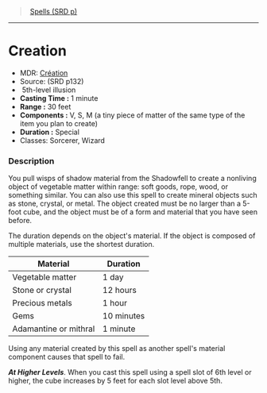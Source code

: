 ﻿---
!SpellItem
Family: SpellVO
Name: Creation
Type: illusion
Level: 5
CastingTime: 1 minute
Range: 30 feet
Components: V, S, M (a tiny piece of matter of the same type of the item you plan to create)
Duration: Special
Classes: Sorcerer, Wizard
Source: (SRD p132)
AltName: '[Création](hd_spells_creation.md)'
Id: spells_vo.md#creation
ParentLink: spells_vo.md#spells-srd-p
ParentName: Spells (SRD p)
NameLevel: 1
Attributes:
  Name: Creation
  Markdown: >+
    # <!--Name-->Creation<!--/Name-->


    - MDR: <!--AltName-->[Création](hd_spells_creation.md)<!--/AltName-->

    - Source: <!--Source-->(SRD p132)<!--/Source-->

    -  <!--Level-->5<!--/Level-->th-level <!--Type-->illusion<!--/Type-->

    - **Casting Time :** <!--CastingTime-->1 minute<!--/CastingTime-->

    - **Range :** <!--Range-->30 feet<!--/Range-->

    - **Components :** <!--Components-->V, S, M (a tiny piece of matter of the same type of the item you plan to create)<!--/Components-->

    - **Duration :** <!--Duration-->Special<!--/Duration-->

    - Classes: <!--Classes-->Sorcerer, Wizard<!--/Classes-->


    ### Description


    You pull wisps of shadow material from the Shadowfell to create a nonliving object of vegetable matter within range: soft goods, rope, wood, or something similar. You can also use this spell to create mineral objects such as stone, crystal, or metal. The object created must be no larger than a 5-foot cube, and the object must be of a form and material that you have seen before.


    The duration depends on the object's material. If the object is composed of multiple materials, use the shortest duration.


    |Material|Duration|

    |---|---|

    |Vegetable matter|1 day|

    |Stone or crystal|12 hours|

    |Precious metals|1 hour|

    |Gems|10 minutes|

    |Adamantine or mithral|1 minute|


    Using any material created by this spell as another spell's material component causes that spell to fail.


    **_At Higher Levels_**. When you cast this spell using a spell slot of 6th level or higher, the cube increases by 5 feet for each slot level above 5th.

  AltName: '[Création](hd_spells_creation.md)'
  Source: (SRD p132)
  Level: 5
  Type: illusion
  CastingTime: 1 minute
  Range: 30 feet
  Components: V, S, M (a tiny piece of matter of the same type of the item you plan to create)
  Duration: Special
  Classes: Sorcerer, Wizard
AttributesDictionary: >+
  Name: Creation

  Markdown: >+

    # <!--Name-->Creation<!--/Name-->





    - MDR: <!--AltName-->[Création](hd_spells_creation.md)<!--/AltName-->



    - Source: <!--Source-->(SRD p132)<!--/Source-->



    -  <!--Level-->5<!--/Level-->th-level <!--Type-->illusion<!--/Type-->



    - **Casting Time :** <!--CastingTime-->1 minute<!--/CastingTime-->



    - **Range :** <!--Range-->30 feet<!--/Range-->



    - **Components :** <!--Components-->V, S, M (a tiny piece of matter of the same type of the item you plan to create)<!--/Components-->



    - **Duration :** <!--Duration-->Special<!--/Duration-->



    - Classes: <!--Classes-->Sorcerer, Wizard<!--/Classes-->





    ### Description





    You pull wisps of shadow material from the Shadowfell to create a nonliving object of vegetable matter within range: soft goods, rope, wood, or something similar. You can also use this spell to create mineral objects such as stone, crystal, or metal. The object created must be no larger than a 5-foot cube, and the object must be of a form and material that you have seen before.





    The duration depends on the object's material. If the object is composed of multiple materials, use the shortest duration.





    |Material|Duration|



    |---|---|



    |Vegetable matter|1 day|



    |Stone or crystal|12 hours|



    |Precious metals|1 hour|



    |Gems|10 minutes|



    |Adamantine or mithral|1 minute|





    Using any material created by this spell as another spell's material component causes that spell to fail.





    **_At Higher Levels_**. When you cast this spell using a spell slot of 6th level or higher, the cube increases by 5 feet for each slot level above 5th.



  AltName: '[Création](hd_spells_creation.md)'

  Source: (SRD p132)

  Level: 5

  Type: illusion

  CastingTime: 1 minute

  Range: 30 feet

  Components: V, S, M (a tiny piece of matter of the same type of the item you plan to create)

  Duration: Special

  Classes: Sorcerer, Wizard

---
> [Spells (SRD p)](srd_spells.md)

---

# Creation

- MDR: [Création](hd_spells_creation.md)
- Source: (SRD p132)
-  5th-level illusion
- **Casting Time :** 1 minute
- **Range :** 30 feet
- **Components :** V, S, M (a tiny piece of matter of the same type of the item you plan to create)
- **Duration :** Special
- Classes: Sorcerer, Wizard

### Description

You pull wisps of shadow material from the Shadowfell to create a nonliving object of vegetable matter within range: soft goods, rope, wood, or something similar. You can also use this spell to create mineral objects such as stone, crystal, or metal. The object created must be no larger than a 5-foot cube, and the object must be of a form and material that you have seen before.

The duration depends on the object's material. If the object is composed of multiple materials, use the shortest duration.

|Material|Duration|
|---|---|
|Vegetable matter|1 day|
|Stone or crystal|12 hours|
|Precious metals|1 hour|
|Gems|10 minutes|
|Adamantine or mithral|1 minute|

Using any material created by this spell as another spell's material component causes that spell to fail.

**_At Higher Levels_**. When you cast this spell using a spell slot of 6th level or higher, the cube increases by 5 feet for each slot level above 5th.

